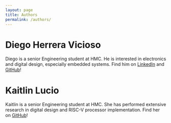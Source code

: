 ```yaml
---
layout: page
title: Authors
permalink: /authors/
---
```


# Diego Herrera Vicioso
Diego is a senior Engineering student at HMC. He is interested in electronics and digital design, especially embedded systems. Find him on [LinkedIn](https://www.linkedin.com/in/diegoherreravicioso/) and [GitHub](https://github.com/dherreravicioso)!

# Kaitlin Lucio
Kaitlin is a senior Engineering student at HMC. She has performed extensive research in digital design and RISC-V processor implementation. Find her on [GitHub](https://github.com/slmnemo)!